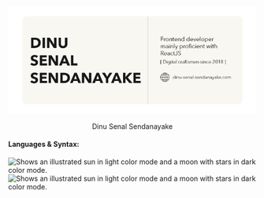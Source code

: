 [![](https://github.com/Dinu-Senal/Dinu-Senal/blob/main/images/GitHub-Image.png)][website]

<div align=center>
    Dinu Senal Sendanayake
</div>

[website]: https://dinu-sendanayake.netlify.app/
[linkedin]: https://www.linkedin.com/in/dinu-senal-sendanayake-763234195/
[instagram]: https://www.instagram.com/dinu_senal/
[gmail]: dinusenal8@gmail.com

#### Languages & Syntax:
<!-- <img align="left" alt="HTML5" width="26px" src="https://api.iconify.design/simple-icons:html5.svg?color=%23F8F7F1&height=26" />
<img align="left" alt="HTML5" width="26px" src="https://api.iconify.design/simple-icons:html5.svg?color=%23191919&height=26" /> -->

<picture>
  <source media="(prefers-color-scheme: dark)" src="https://api.iconify.design/simple-icons:html5.svg?color=%23F8F7F1&height=26">
  <img alt="Shows an illustrated sun in light color mode and a moon with stars in dark color mode." src="https://api.iconify.design/simple-icons:html5.svg?color=%23191919&height=26">
</picture>

<picture>
  <source media="(prefers-color-scheme: dark)" srcset="https://user-images.githubusercontent.com/25423296/163456776-7f95b81a-f1ed-45f7-b7ab-8fa810d529fa.png">
  <img alt="Shows an illustrated sun in light color mode and a moon with stars in dark color mode." src="https://user-images.githubusercontent.com/25423296/163456779-a8556205-d0a5-45e2-ac17-42d089e3c3f8.png">
</picture>